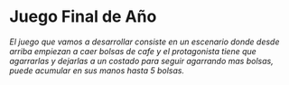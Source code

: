 # Juego Final de Año
*El juego que vamos a desarrollar consiste en un escenario donde
desde arriba empiezan a caer bolsas de cafe y el protagonista tiene que 
agarrarlas y dejarlas a un costado para seguir agarrando mas bolsas,
puede acumular en sus manos hasta 5 bolsas.*